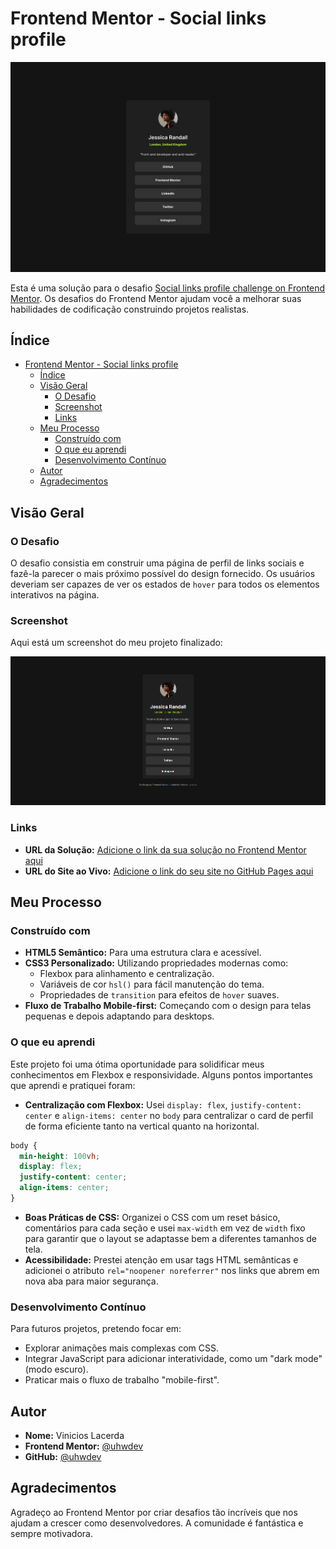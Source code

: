 # Frontend Mentor - Social links profile

![Design preview for the Social links profile coding challenge](./assets/images/preview.jpg)

Esta é uma solução para o desafio [Social links profile challenge on Frontend Mentor](https://www.frontendmentor.io/challenges/social-links-profile-UG32l9E6Im). Os desafios do Frontend Mentor ajudam você a melhorar suas habilidades de codificação construindo projetos realistas.

## Índice

- [Frontend Mentor - Social links profile](#frontend-mentor---social-links-profile)
  - [Índice](#índice)
  - [Visão Geral](#visão-geral)
    - [O Desafio](#o-desafio)
    - [Screenshot](#screenshot)
    - [Links](#links)
  - [Meu Processo](#meu-processo)
    - [Construído com](#construído-com)
    - [O que eu aprendi](#o-que-eu-aprendi)
    - [Desenvolvimento Contínuo](#desenvolvimento-contínuo)
  - [Autor](#autor)
  - [Agradecimentos](#agradecimentos)

## Visão Geral

### O Desafio

O desafio consistia em construir uma página de perfil de links sociais e fazê-la parecer o mais próximo possível do design fornecido. Os usuários deveriam ser capazes de ver os estados de `hover` para todos os elementos interativos na página.

### Screenshot

Aqui está um screenshot do meu projeto finalizado:

![Screenshot do projeto finalizado](./assets/images/finalizado.png)

### Links

- **URL da Solução:** [Adicione o link da sua solução no Frontend Mentor aqui]([https://www.frontendmentor.io/solutions/flexbox-utilizei-o-display-flex-para-realizar-o-invs-de-grid-XuFubzDGF6])
- **URL do Site ao Vivo:** [Adicione o link do seu site no GitHub Pages aqui]([href="https://uhwdev.github.io/social-links.github.io/])

## Meu Processo

### Construído com

- **HTML5 Semântico:** Para uma estrutura clara e acessível.
- **CSS3 Personalizado:** Utilizando propriedades modernas como:
  - Flexbox para alinhamento e centralização.
  - Variáveis de cor `hsl()` para fácil manutenção do tema.
  - Propriedades de `transition` para efeitos de `hover` suaves.
- **Fluxo de Trabalho Mobile-first:** Começando com o design para telas pequenas e depois adaptando para desktops.

### O que eu aprendi

Este projeto foi uma ótima oportunidade para solidificar meus conhecimentos em Flexbox e responsividade. Alguns pontos importantes que aprendi e pratiquei foram:

- **Centralização com Flexbox:** Usei `display: flex`, `justify-content: center` e `align-items: center` no `body` para centralizar o card de perfil de forma eficiente tanto na vertical quanto na horizontal.

```css
body {
  min-height: 100vh;
  display: flex;
  justify-content: center;
  align-items: center;
}
```

- **Boas Práticas de CSS:** Organizei o CSS com um reset básico, comentários para cada seção e usei `max-width` em vez de `width` fixo para garantir que o layout se adaptasse bem a diferentes tamanhos de tela.
- **Acessibilidade:** Prestei atenção em usar tags HTML semânticas e adicionei o atributo `rel="noopener noreferrer"` nos links que abrem em nova aba para maior segurança.

### Desenvolvimento Contínuo

Para futuros projetos, pretendo focar em:

- Explorar animações mais complexas com CSS.
- Integrar JavaScript para adicionar interatividade, como um "dark mode" (modo escuro).
- Praticar mais o fluxo de trabalho "mobile-first".

## Autor

- **Nome:** Vinicios Lacerda
- **Frontend Mentor:** [@uhwdev](https://www.frontendmentor.io/profile/uhwdev)
- **GitHub:** [@uhwdev](https://github.com/uhwdev)

## Agradecimentos

Agradeço ao Frontend Mentor por criar desafios tão incríveis que nos ajudam a crescer como desenvolvedores. A comunidade é fantástica e sempre motivadora.

